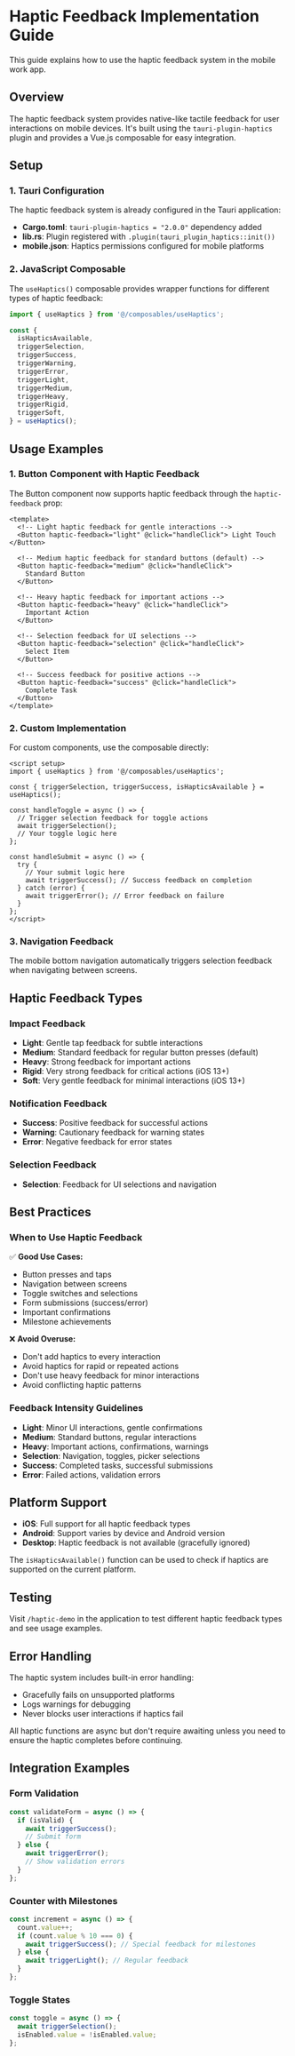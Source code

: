 # Haptic Feedback Implementation Guide

This guide explains how to use the haptic feedback system in the mobile work app.

## Overview

The haptic feedback system provides native-like tactile feedback for user interactions on mobile devices. It's built using the `tauri-plugin-haptics` plugin and provides a Vue.js composable for easy integration.

## Setup

### 1. Tauri Configuration

The haptic feedback system is already configured in the Tauri application:

- **Cargo.toml**: `tauri-plugin-haptics = "2.0.0"` dependency added
- **lib.rs**: Plugin registered with `.plugin(tauri_plugin_haptics::init())`
- **mobile.json**: Haptics permissions configured for mobile platforms

### 2. JavaScript Composable

The `useHaptics()` composable provides wrapper functions for different types of haptic feedback:

```javascript
import { useHaptics } from '@/composables/useHaptics';

const {
  isHapticsAvailable,
  triggerSelection,
  triggerSuccess,
  triggerWarning,
  triggerError,
  triggerLight,
  triggerMedium,
  triggerHeavy,
  triggerRigid,
  triggerSoft,
} = useHaptics();
```

## Usage Examples

### 1. Button Component with Haptic Feedback

The Button component now supports haptic feedback through the `haptic-feedback` prop:

```vue
<template>
  <!-- Light haptic feedback for gentle interactions -->
  <Button haptic-feedback="light" @click="handleClick"> Light Touch </Button>

  <!-- Medium haptic feedback for standard buttons (default) -->
  <Button haptic-feedback="medium" @click="handleClick">
    Standard Button
  </Button>

  <!-- Heavy haptic feedback for important actions -->
  <Button haptic-feedback="heavy" @click="handleClick">
    Important Action
  </Button>

  <!-- Selection feedback for UI selections -->
  <Button haptic-feedback="selection" @click="handleClick">
    Select Item
  </Button>

  <!-- Success feedback for positive actions -->
  <Button haptic-feedback="success" @click="handleClick">
    Complete Task
  </Button>
</template>
```

### 2. Custom Implementation

For custom components, use the composable directly:

```vue
<script setup>
import { useHaptics } from '@/composables/useHaptics';

const { triggerSelection, triggerSuccess, isHapticsAvailable } = useHaptics();

const handleToggle = async () => {
  // Trigger selection feedback for toggle actions
  await triggerSelection();
  // Your toggle logic here
};

const handleSubmit = async () => {
  try {
    // Your submit logic here
    await triggerSuccess(); // Success feedback on completion
  } catch (error) {
    await triggerError(); // Error feedback on failure
  }
};
</script>
```

### 3. Navigation Feedback

The mobile bottom navigation automatically triggers selection feedback when navigating between screens.

## Haptic Feedback Types

### Impact Feedback

- **Light**: Gentle tap feedback for subtle interactions
- **Medium**: Standard feedback for regular button presses (default)
- **Heavy**: Strong feedback for important actions
- **Rigid**: Very strong feedback for critical actions (iOS 13+)
- **Soft**: Very gentle feedback for minimal interactions (iOS 13+)

### Notification Feedback

- **Success**: Positive feedback for successful actions
- **Warning**: Cautionary feedback for warning states
- **Error**: Negative feedback for error states

### Selection Feedback

- **Selection**: Feedback for UI selections and navigation

## Best Practices

### When to Use Haptic Feedback

✅ **Good Use Cases:**

- Button presses and taps
- Navigation between screens
- Toggle switches and selections
- Form submissions (success/error)
- Important confirmations
- Milestone achievements

❌ **Avoid Overuse:**

- Don't add haptics to every interaction
- Avoid haptics for rapid or repeated actions
- Don't use heavy feedback for minor interactions
- Avoid conflicting haptic patterns

### Feedback Intensity Guidelines

- **Light**: Minor UI interactions, gentle confirmations
- **Medium**: Standard buttons, regular interactions
- **Heavy**: Important actions, confirmations, warnings
- **Selection**: Navigation, toggles, picker selections
- **Success**: Completed tasks, successful submissions
- **Error**: Failed actions, validation errors

## Platform Support

- **iOS**: Full support for all haptic feedback types
- **Android**: Support varies by device and Android version
- **Desktop**: Haptic feedback is not available (gracefully ignored)

The `isHapticsAvailable()` function can be used to check if haptics are supported on the current platform.

## Testing

Visit `/haptic-demo` in the application to test different haptic feedback types and see usage examples.

## Error Handling

The haptic system includes built-in error handling:

- Gracefully fails on unsupported platforms
- Logs warnings for debugging
- Never blocks user interactions if haptics fail

All haptic functions are async but don't require awaiting unless you need to ensure the haptic completes before continuing.

## Integration Examples

### Form Validation

```javascript
const validateForm = async () => {
  if (isValid) {
    await triggerSuccess();
    // Submit form
  } else {
    await triggerError();
    // Show validation errors
  }
};
```

### Counter with Milestones

```javascript
const increment = async () => {
  count.value++;
  if (count.value % 10 === 0) {
    await triggerSuccess(); // Special feedback for milestones
  } else {
    await triggerLight(); // Regular feedback
  }
};
```

### Toggle States

```javascript
const toggle = async () => {
  await triggerSelection();
  isEnabled.value = !isEnabled.value;
};
```

